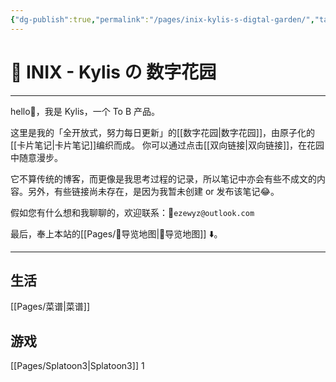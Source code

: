 ```yaml
---
{"dg-publish":true,"permalink":"/pages/inix-kylis-s-digtal-garden/","tags":"gardenEntry","dgHomeLink":true,"dgPassFrontmatter":false}
---
```


# 🌱 INIX - Kylis の 数字花园
***
hello👋，我是 Kylis，一个 To B 产品。

这里是我的「全开放式，努力每日更新」的[[数字花园|数字花园]]，由原子化的[[卡片笔记|卡片笔记]]编织而成。
你可以通过点击[[双向链接|双向链接]]，在花园中随意漫步。

它不算传统的博客，而更像是我思考过程的记录，所以笔记中亦会有些不成文的内容。另外，有些链接尚未存在，是因为我暂未创建 or 发布该笔记😂。

假如您有什么想和我聊聊的，欢迎联系：📨`ezewyz@outlook.com`

最后，奉上本站的[[Pages/🧭导览地图|🧭导览地图]] ⬇️。
***
## 生活
[[Pages/菜谱|菜谱]]
## 游戏
[[Pages/Splatoon3|Splatoon3]]
1